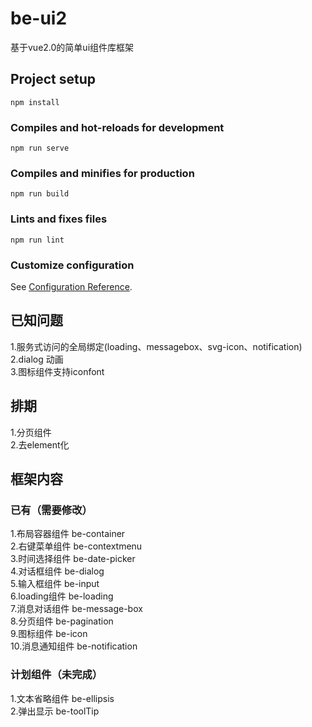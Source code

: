# be-ui2
基于vue2.0的简单ui组件库框架
## Project setup
```
npm install
```

### Compiles and hot-reloads for development
```
npm run serve
```

### Compiles and minifies for production
```
npm run build
```

### Lints and fixes files
```
npm run lint
```

### Customize configuration
See [Configuration Reference](https://cli.vuejs.org/config/).

## 已知问题
1.服务式访问的全局绑定(loading、messagebox、svg-icon、notification)
2.dialog 动画  
3.图标组件支持iconfont  
## 排期
1.分页组件  
2.去element化  

## 框架内容
### 已有（需要修改）
1.布局容器组件 be-container  
2.右键菜单组件 be-contextmenu  
3.时间选择组件 be-date-picker  
4.对话框组件   be-dialog  
5.输入框组件   be-input  
6.loading组件 be-loading  
7.消息对话组件 be-message-box  
8.分页组件 be-pagination  
9.图标组件 be-icon  
10.消息通知组件 be-notification  
### 计划组件（未完成）

1.文本省略组件 be-ellipsis  
2.弹出显示 be-toolTip



